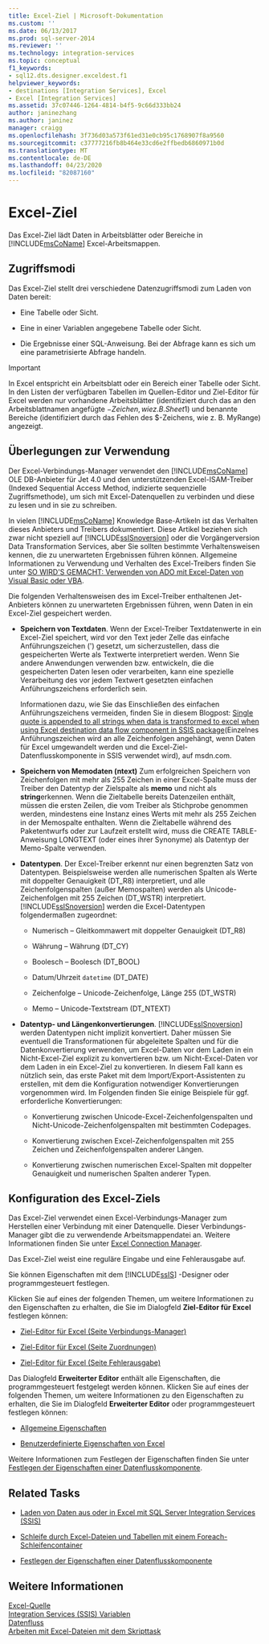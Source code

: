 ```yaml
---
title: Excel-Ziel | Microsoft-Dokumentation
ms.custom: ''
ms.date: 06/13/2017
ms.prod: sql-server-2014
ms.reviewer: ''
ms.technology: integration-services
ms.topic: conceptual
f1_keywords:
- sql12.dts.designer.exceldest.f1
helpviewer_keywords:
- destinations [Integration Services], Excel
- Excel [Integration Services]
ms.assetid: 37c07446-1264-4814-b4f5-9c66d333bb24
author: janinezhang
ms.author: janinez
manager: craigg
ms.openlocfilehash: 3f736d03a573f61ed31e0cb95c1768907f8a9560
ms.sourcegitcommit: c37777216fb8b464e33cd6e2ffbedb6860971b0d
ms.translationtype: MT
ms.contentlocale: de-DE
ms.lasthandoff: 04/23/2020
ms.locfileid: "82087160"
---
```

# <a name="excel-destination"></a>Excel-Ziel
  Das Excel-Ziel lädt Daten in Arbeitsblätter oder Bereiche in [!INCLUDE[msCoName](../../includes/msconame-md.md)] Excel-Arbeitsmappen.  
  
## <a name="access-modes"></a>Zugriffsmodi  
 Das Excel-Ziel stellt drei verschiedene Datenzugriffsmodi zum Laden von Daten bereit:  
  
-   Eine Tabelle oder Sicht.  
  
-   Eine in einer Variablen angegebene Tabelle oder Sicht.  
  
-   Die Ergebnisse einer SQL-Anweisung. Bei der Abfrage kann es sich um eine parametrisierte Abfrage handeln.  
  
> [!IMPORTANT]  
>  In Excel entspricht ein Arbeitsblatt oder ein Bereich einer Tabelle oder Sicht. In den Listen der verfügbaren Tabellen im Quellen-Editor und Ziel-Editor für Excel werden nur vorhandene Arbeitsblätter (identifiziert durch das an den Arbeitsblattnamen angefügte $-Zeichen, wie z. B. Sheet1$) und benannte Bereiche (identifiziert durch das Fehlen des $-Zeichens, wie z. B. MyRange) angezeigt.  
  
## <a name="usage-considerations"></a>Überlegungen zur Verwendung  
 Der Excel-Verbindungs-Manager verwendet den [!INCLUDE[msCoName](../../includes/msconame-md.md)] OLE DB-Anbieter für Jet 4.0 und den unterstützenden Excel-ISAM-Treiber (Indexed Sequential Access Method, indizierte sequenzielle Zugriffsmethode), um sich mit Excel-Datenquellen zu verbinden und diese zu lesen und in sie zu schreiben.  
  
 In vielen [!INCLUDE[msCoName](../../includes/msconame-md.md)] Knowledge Base-Artikeln ist das Verhalten dieses Anbieters und Treibers dokumentiert. Diese Artikel beziehen sich zwar nicht speziell auf [!INCLUDE[ssISnoversion](../../includes/ssisnoversion-md.md)] oder die Vorgängerversion Data Transformation Services, aber Sie sollten bestimmte Verhaltensweisen kennen, die zu unerwarteten Ergebnissen führen können. Allgemeine Informationen zu Verwendung und Verhalten des Excel-Treibers finden Sie unter [SO WIRD'S GEMACHT: Verwenden von ADO mit Excel-Daten von Visual Basic oder VBA](https://support.microsoft.com/kb/257819).  
  
 Die folgenden Verhaltensweisen des im Excel-Treiber enthaltenen Jet-Anbieters können zu unerwarteten Ergebnissen führen, wenn Daten in ein Excel-Ziel gespeichert werden.  
  
-   **Speichern von Textdaten**. Wenn der Excel-Treiber Textdatenwerte in ein Excel-Ziel speichert, wird vor den Text jeder Zelle das einfache Anführungszeichen (') gesetzt, um sicherzustellen, dass die gespeicherten Werte als Textwerte interpretiert werden. Wenn Sie andere Anwendungen verwenden bzw. entwickeln, die die gespeicherten Daten lesen oder verarbeiten, kann eine spezielle Verarbeitung des vor jedem Textwert gesetzten einfachen Anführungszeichens erforderlich sein.  
  
     Informationen dazu, wie Sie das Einschließen des einfachen Anführungszeichens vermeiden, finden Sie in diesem Blogpost: [Single quote is appended to all strings when data is transformed to excel when using Excel destination data flow component in SSIS package](https://go.microsoft.com/fwlink/?LinkId=400876)(Einzelnes Anführungszeichen wird an alle Zeichenfolgen angehängt, wenn Daten für Excel umgewandelt werden und die Excel-Ziel-Datenflusskomponente in SSIS verwendet wird), auf msdn.com.  
  
-   **Speichern von Memodaten (ntext)** Zum erfolgreichen Speichern von Zeichenfolgen mit mehr als 255 Zeichen in einer Excel-Spalte muss der Treiber den Datentyp der Zielspalte als **memo** und nicht als **string**erkennen. Wenn die Zieltabelle bereits Datenzeilen enthält, müssen die ersten Zeilen, die vom Treiber als Stichprobe genommen werden, mindestens eine Instanz eines Werts mit mehr als 255 Zeichen in der Memospalte enthalten. Wenn die Zieltabelle während des Paketentwurfs oder zur Laufzeit erstellt wird, muss die CREATE TABLE-Anweisung LONGTEXT (oder eines ihrer Synonyme) als Datentyp der Memo-Spalte verwenden.  
  
-   **Datentypen**. Der Excel-Treiber erkennt nur einen begrenzten Satz von Datentypen. Beispielsweise werden alle numerischen Spalten als Werte mit doppelter Genauigkeit (DT_R8) interpretiert, und alle Zeichenfolgenspalten (außer Memospalten) werden als Unicode-Zeichenfolgen mit 255 Zeichen (DT_WSTR) interpretiert. [!INCLUDE[ssISnoversion](../../includes/ssisnoversion-md.md)] werden die Excel-Datentypen folgendermaßen zugeordnet:  
  
    -   Numerisch – Gleitkommawert mit doppelter Genauigkeit (DT_R8)  
  
    -   Währung – Währung (DT_CY)  
  
    -   Boolesch – Boolesch (DT_BOOL)  
  
    -   Datum/Uhrzeit `datetime` (DT_DATE)  
  
    -   Zeichenfolge – Unicode-Zeichenfolge, Länge 255 (DT_WSTR)  
  
    -   Memo – Unicode-Textstream (DT_NTEXT)  
  
-   **Datentyp- und Längenkonvertierungen**. [!INCLUDE[ssISnoversion](../../includes/ssisnoversion-md.md)] werden Datentypen nicht implizit konvertiert. Daher müssen Sie eventuell die Transformationen für abgeleitete Spalten und für die Datenkonvertierung verwenden, um Excel-Daten vor dem Laden in ein Nicht-Excel-Ziel explizit zu konvertieren bzw. um Nicht-Excel-Daten vor dem Laden in ein Excel-Ziel zu konvertieren. In diesem Fall kann es nützlich sein, das erste Paket mit dem Import/Export-Assistenten zu erstellen, mit dem die Konfiguration notwendiger Konvertierungen vorgenommen wird. Im Folgenden finden Sie einige Beispiele für ggf. erforderliche Konvertierungen:  
  
    -   Konvertierung zwischen Unicode-Excel-Zeichenfolgenspalten und Nicht-Unicode-Zeichenfolgenspalten mit bestimmten Codepages.  
  
    -   Konvertierung zwischen Excel-Zeichenfolgenspalten mit 255 Zeichen und Zeichenfolgenspalten anderer Längen.  
  
    -   Konvertierung zwischen numerischen Excel-Spalten mit doppelter Genauigkeit und numerischen Spalten anderer Typen.  
  
## <a name="configuration-of-the-excel-destination"></a>Konfiguration des Excel-Ziels  
 Das Excel-Ziel verwendet einen Excel-Verbindungs-Manager zum Herstellen einer Verbindung mit einer Datenquelle. Dieser Verbindungs-Manager gibt die zu verwendende Arbeitsmappendatei an. Weitere Informationen finden Sie unter [Excel Connection Manager](../connection-manager/excel-connection-manager.md).  
  
 Das Excel-Ziel weist eine reguläre Eingabe und eine Fehlerausgabe auf.  
  
 Sie können Eigenschaften mit dem [!INCLUDE[ssIS](../../includes/ssis-md.md)] -Designer oder programmgesteuert festlegen.  
  
 Klicken Sie auf eines der folgenden Themen, um weitere Informationen zu den Eigenschaften zu erhalten, die Sie im Dialogfeld **Ziel-Editor für Excel** festlegen können:  
  
-   [Ziel-Editor für Excel &#40;Seite Verbindungs-Manager&#41;](../excel-destination-editor-connection-manager-page.md)  
  
-   [Ziel-Editor für Excel &#40;Seite Zuordnungen&#41;](../excel-destination-editor-mappings-page.md)  
  
-   [Ziel-Editor für Excel &#40;Seite Fehlerausgabe&#41;](../excel-destination-editor-error-output-page.md)  
  
 Das Dialogfeld **Erweiterter Editor** enthält alle Eigenschaften, die programmgesteuert festgelegt werden können. Klicken Sie auf eines der folgenden Themen, um weitere Informationen zu den Eigenschaften zu erhalten, die Sie im Dialogfeld **Erweiterter Editor** oder programmgesteuert festlegen können:  
  
-   [Allgemeine Eigenschaften](../common-properties.md)  
  
-   [Benutzerdefinierte Eigenschaften von Excel](excel-custom-properties.md)  
  
 Weitere Informationen zum Festlegen der Eigenschaften finden Sie unter [Festlegen der Eigenschaften einer Datenflusskomponente](set-the-properties-of-a-data-flow-component.md).  
  
## <a name="related-tasks"></a>Related Tasks  
  
-   [Laden von Daten aus oder in Excel mit SQL Server Integration Services (SSIS)](../load-data-to-from-excel-with-ssis.md)  
  
-   [Schleife durch Excel-Dateien und Tabellen mit einem Foreach-Schleifencontainer](../control-flow/foreach-loop-container.md)  
  
-   [Festlegen der Eigenschaften einer Datenflusskomponente](set-the-properties-of-a-data-flow-component.md)  
  
## <a name="see-also"></a>Weitere Informationen  
 [Excel-Quelle](excel-source.md)   
 [Integration Services &#40;SSIS&#41; Variablen](../integration-services-ssis-variables.md)   
 [Datenfluss](data-flow.md)   
 [Arbeiten mit Excel-Dateien mit dem Skripttask](../extending-packages-scripting-task-examples/working-with-excel-files-with-the-script-task.md)  
  
  
